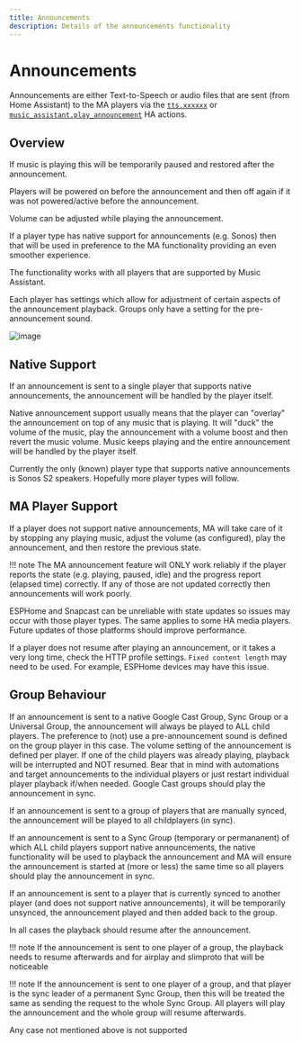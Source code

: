 ```yaml
---
title: Announcements
description: Details of the announcements functionality
---
```


# Announcements

Announcements are either Text-to-Speech or audio files that are sent (from Home Assistant) to the MA players via the [`tts.xxxxxx`](https://www.home-assistant.io/integrations/tts/) or [`music_assistant.play_announcement`](../faq/massannounce.md) HA actions.

## Overview

If music is playing this will be temporarily paused and restored after the announcement.

Players will be powered on before the announcement and then off again if it was not powered/active before the announcement.

Volume can be adjusted while playing the announcement.

If a player type has native support for announcements (e.g. Sonos) then that will be used in preference to the MA functionality providing an even smoother experience.

The functionality works with all players that are supported by Music Assistant.

Each player has settings which allow for adjustment of certain aspects of the announcement playback. Groups only have a setting for the pre-announcement sound.

![image](../assets/screenshots/announcement-settings.png)

## Native Support

If an announcement is sent to a single player that supports native announcements, the announcement will be handled by the player itself.

Native announcement support usually means that the player can "overlay" the announcement on top of any music that is playing. It will "duck" the volume of the music, play the announcement with a volume boost and then revert the music volume. Music keeps playing and the entire announcement will be handled by the player itself.

Currently the only (known) player type that supports native announcements is Sonos S2 speakers. Hopefully more player types will follow.

## MA Player Support

If a player does not support native announcements, MA will take care of it by stopping any playing music, adjust the volume (as configured), play the announcement, and then restore the previous state.

!!! note
The MA announcement feature will ONLY work reliably if the player reports the state (e.g. playing, paused, idle) and the progress report (elapsed time) correctly. If any of those are not updated correctly then announcements will work poorly.

ESPHome and Snapcast can be unreliable with state updates so issues may occur with those player types. The same applies to some HA media players. Future updates of those platforms should improve performance.

If a player does not resume after playing an announcement, or it takes a very long time, check the HTTP profile settings. `Fixed content length` may need to be used. For example, ESPHome devices may have this issue.

## Group Behaviour

If an announcement is sent to a native Google Cast Group, Sync Group or a Universal Group, the announcement will always be played to ALL child players. The preference to (not) use a pre-announcement sound is defined on the group player in this case. The volume setting of the announcement is defined per player. If one of the child players was already playing, playback will be interrupted and NOT resumed. Bear that in mind with automations and target announcements to the individual players or just restart individual player playback if/when needed. Google Cast groups should play the announcement in sync.

If an announcement is sent to a group of players that are manually synced, the announcement will be played to all childplayers (in sync).

If an announcement is sent to a Sync Group (temporary or permananent) of which ALL child players support native announcements, the native functionality will be used to playback the announcement and MA will ensure the announcement is started at (more or less) the same time so all players should play the announcement in sync.

If an announcement is sent to a player that is currently synced to another player (and does not support native announcements), it will be temporarily unsynced, the announcement played and then added back to the group.

In all cases the playback should resume after the announcement.

!!! note
If the announcement is sent to one player of a group, the playback needs to resume afterwards and for airplay and slimproto that will be noticeable

!!! note
If the announcement is sent to one player of a group, and that player is the sync leader of a permanent Sync Group, then this will be treated the same as sending the request to the whole Sync Group. All players will play the announcement and the whole group will resume afterwards.

Any case not mentioned above is not supported

